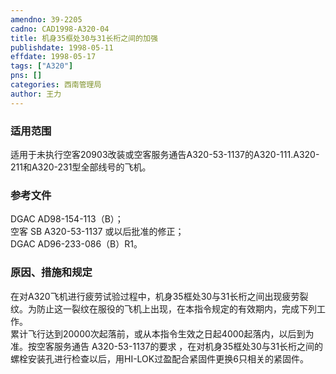 ```yaml
---
amendno: 39-2205  
cadno: CAD1998-A320-04  
title: 机身35框处30与31长桁之间的加强  
publishdate: 1998-05-11  
effdate: 1998-05-17  
tags: ["A320"]  
pns: []  
categories: 西南管理局  
author: 王力  
---
```

  
### 适用范围  
适用于未执行空客20903改装或空客服务通告A320-53-1137的A320-111.A320-211和A320-231型全部线号的飞机。  
  
<!--more-->  
### 参考文件  
DGAC AD98-154-113（B）；  
空客 SB A320-53-1137 或以后批准的修正；  
DGAC AD96-233-086（B）R1。  
  
### 原因、措施和规定  
在对A320飞机进行疲劳试验过程中，机身35框处30与31长桁之间出现疲劳裂纹。为防止这一裂纹在服役的飞机上出现，在本指令规定的有效期内，完成下列工作。  
累计飞行达到20000次起落前，或从本指令生效之日起4000起落内，以后到为准。按空客服务通告 A320-53-1137的要求 ，在对机身35框处30与31长桁之间的螺栓安装孔进行检查以后，用HI-LOK过盈配合紧固件更换6只相关的紧固件。  
